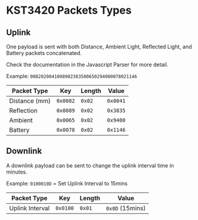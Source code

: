 # KST3420 Packets Types

## Uplink

One payload is sent with both Distance, Ambient Light, Reflected Light, and 
Battery packets concatenated.

Check the documentation in the Javascript Parser for more detail.

Example: `0082020041008902383500650294000078021146`

| Packet Type   | Key      | Length | Value    |
|---------------|----------|--------|----------|
| Distance (mm) | `0x0082` | `0x02` | `0x0041` |
| Reflection    | `0x0089` | `0x02` | `0x3835` |
| Ambient       | `0x0065` | `0x02` | `0x9400` |
| Battery       | `0x0078` | `0x02` | `0x1146` |


## Downlink

A downlink payload can be sent to change the uplink interval time in minutes.

Example: `0100010D` = Set Uplink Interval to 15mins

| Packet Type     | Key      | Length | Value           |
|-----------------|----------|--------|-----------------|
| Uplink Interval | `0x0100` | `0x01` | `0x0D` (15mins) |